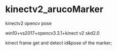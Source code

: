 # kinectv2_arucoMarker
kinectv2  opencv pose 

win10+vs2017+opencv3.3.1+kinect v2 skd2.0

kinect frame get and detect id&pose of the marker;
